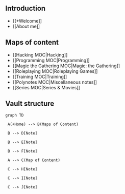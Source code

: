 ## Introduction
-  [[+Welcome]]
-  [[About me]]

## Maps of content
- [[Hacking MOC|Hacking]]
- [[Programming MOC|Programming]]
- [[Magic the Gathering MOC|Magic: the Gathering]]
- [[Roleplaying MOC|Roleplaying Games]]
- [[Training MOC|Training]]
- [[Polynotes MOC|Miscellaneous notes]]
- [[Series MOC|Series & Movies]]

## Vault structure
```mermaid
graph TD

 A(+Home) --> B(Maps of Content)

 B --> D[Note]

 B --> E[Note]

 B --> F[Note]

 A --> C(Map of Content)

 C --> H[Note]

 C --> I[Note]

 C --> J[Note]
```